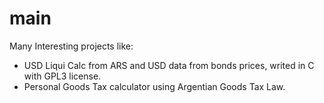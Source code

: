 # main
Many Interesting projects like:
* USD Liqui Calc from ARS and USD data from bonds prices, writed in C with GPL3 license.
* Personal Goods Tax calculator using Argentian Goods Tax Law.
